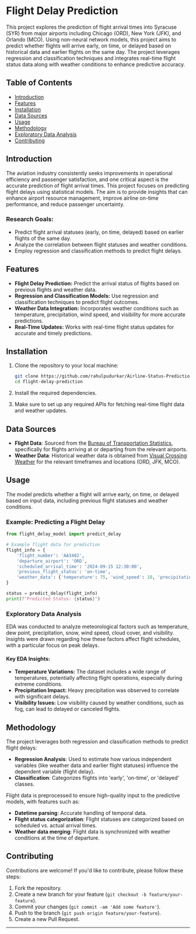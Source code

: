 # Flight Delay Prediction

This project explores the prediction of flight arrival times into Syracuse (SYR) from major airports including Chicago (ORD), New York (JFK), and Orlando (MCO). Using non-neural network models, this project aims to predict whether flights will arrive early, on time, or delayed based on historical data and earlier flights on the same day. The project leverages regression and classification techniques and integrates real-time flight status data along with weather conditions to enhance predictive accuracy.

## Table of Contents

- [Introduction](#introduction)
- [Features](#features)
- [Installation](#installation)
- [Data Sources](#data-sources)
- [Usage](#usage)
- [Methodology](#methodology)
- [Exploratory Data Analysis](#exploratory-data-analysis)
- [Contributing](#contributing)

## Introduction

The aviation industry consistently seeks improvements in operational efficiency and passenger satisfaction, and one critical aspect is the accurate prediction of flight arrival times. This project focuses on predicting flight delays using statistical models. The aim is to provide insights that can enhance airport resource management, improve airline on-time performance, and reduce passenger uncertainty.

### Research Goals:
- Predict flight arrival statuses (early, on time, delayed) based on earlier flights of the same day.
- Analyze the correlation between flight statuses and weather conditions.
- Employ regression and classification methods to predict flight delays.

## Features

- **Flight Delay Prediction:** Predict the arrival status of flights based on previous flights and weather data.
- **Regression and Classification Models:** Use regression and classification techniques to predict flight outcomes.
- **Weather Data Integration:** Incorporates weather conditions such as temperature, precipitation, wind speed, and visibility for more accurate predictions.
- **Real-Time Updates:** Works with real-time flight status updates for accurate and timely predictions.

## Installation

1. Clone the repository to your local machine:

   ```bash
   git clone https://github.com/rahulpudurkar/Airline-Status-Prediction.git
   cd flight-delay-prediction
   ```

2. Install the required dependencies.

3. Make sure to set up any required APIs for fetching real-time flight data and weather updates.

## Data Sources

- **Flight Data**: Sourced from the [Bureau of Transportation Statistics](https://www.transtats.bts.gov/ontime/), specifically for flights arriving at or departing from the relevant airports.
- **Weather Data**: Historical weather data is obtained from [Visual Crossing Weather](https://www.visualcrossing.com/) for the relevant timeframes and locations (ORD, JFK, MCO).

## Usage

The model predicts whether a flight will arrive early, on time, or delayed based on input data, including previous flight statuses and weather conditions.

### Example: Predicting a Flight Delay

```python
from flight_delay_model import predict_delay

# Example flight data for prediction
flight_info = {
    'flight_number': 'AA3402',
    'departure_airport': 'ORD',
    'scheduled_arrival_time': '2024-09-15 12:30:00',
    'previous_flight_status': 'on-time',
    'weather_data': {'temperature': 75, 'wind_speed': 10, 'precipitation': 0}
}

status = predict_delay(flight_info)
print(f"Predicted Status: {status}")
```

### Exploratory Data Analysis

EDA was conducted to analyze meteorological factors such as temperature, dew point, precipitation, snow, wind speed, cloud cover, and visibility. Insights were drawn regarding how these factors affect flight schedules, with a particular focus on peak delays.

#### Key EDA Insights:
- **Temperature Variations:** The dataset includes a wide range of temperatures, potentially affecting flight operations, especially during extreme conditions.
- **Precipitation Impact:** Heavy precipitation was observed to correlate with significant delays.
- **Visibility Issues:** Low visibility caused by weather conditions, such as fog, can lead to delayed or canceled flights.

## Methodology

The project leverages both regression and classification methods to predict flight delays:

- **Regression Analysis**: Used to estimate how various independent variables (like weather data and earlier flight statuses) influence the dependent variable (flight delay).
- **Classification**: Categorizes flights into 'early', 'on-time', or 'delayed' classes.

Flight data is preprocessed to ensure high-quality input to the predictive models, with features such as:
- **Datetime parsing**: Accurate handling of temporal data.
- **Flight status categorization**: Flight statuses are categorized based on scheduled vs. actual arrival times.
- **Weather data merging**: Flight data is synchronized with weather conditions at the time of departure.

## Contributing

Contributions are welcome! If you'd like to contribute, please follow these steps:

1. Fork the repository.
2. Create a new branch for your feature (`git checkout -b feature/your-feature`).
3. Commit your changes (`git commit -am 'Add some feature'`).
4. Push to the branch (`git push origin feature/your-feature`).
5. Create a new Pull Request.


---
